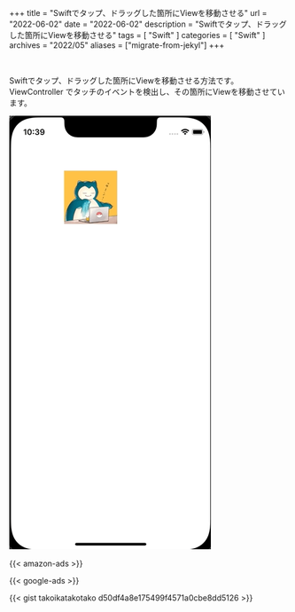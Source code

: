 +++
title = "Swiftでタップ、ドラッグした箇所にViewを移動させる"
url = "2022-06-02"
date = "2022-06-02"
description = "Swiftでタップ、ドラッグした箇所にViewを移動させる"
tags = [
  "Swift"
]
categories = [
  "Swift"
]
archives = "2022/05"
aliases = ["migrate-from-jekyl"]
+++

<br>

Swiftでタップ、ドラッグした箇所にViewを移動させる方法です。
ViewController でタッチのイベントを検出し、その箇所にViewを移動させています。

![Preview](1.gif)

<!-- Amazon Ads -->
{{< amazon-ads >}}

<!-- Google Ads -->
{{< google-ads >}}

{{< gist takoikatakotako d50df4a8e175499f4571a0cbe8dd5126 >}}

